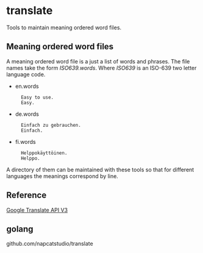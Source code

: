 # translate

Tools to maintain meaning ordered word files.

## Meaning ordered word files

A meaning ordered word file is a just a list of words and phrases.  The file
names take the form *ISO639.words*.  Where *ISO639* is an ISO-639 two letter language code.

* en.words

		Easy to use.
		Easy.

* de.words

		Einfach zu gebrauchen.
		Einfach.

* fi.words

		Helppokäyttöinen.
		Helppo.

A directory of them can be maintained with these tools so that for different
languages the meanings correspond by line.

## Reference

[Google Translate API V3](https://pkg.go.dev/google.golang.org/api/translate/v3)

## golang

github.com/napcatstudio/translate